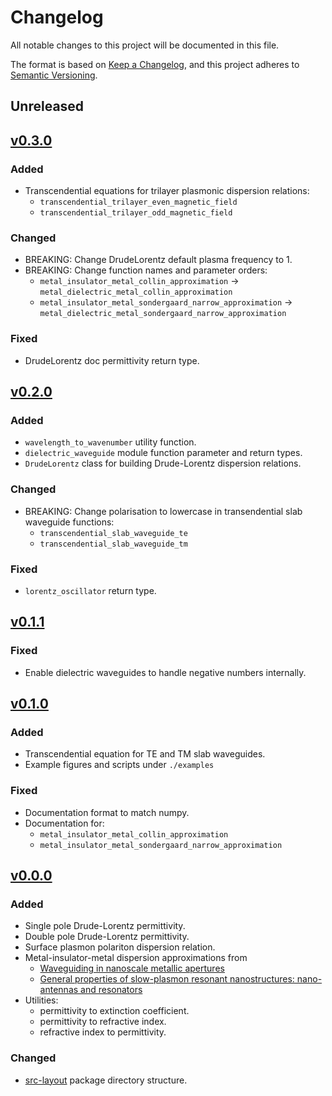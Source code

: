 # Changelog

All notable changes to this project will be documented in this file.

The format is based on [Keep a Changelog](https://keepachangelog.com/en/1.0.0/),
and this project adheres to [Semantic Versioning](https://semver.org/spec/v2.0.0.html).

## Unreleased

## [v0.3.0](https://github.com/g-duff/optical_dispersion_relations/releases/v0.3.0)

### Added

* Transcendential equations for trilayer plasmonic dispersion relations:
	* `transcendential_trilayer_even_magnetic_field`
	* `transcendential_trilayer_odd_magnetic_field`

### Changed

* BREAKING: Change DrudeLorentz default plasma frequency to 1.
* BREAKING: Change function names and parameter orders:
    * `metal_insulator_metal_collin_approximation` -> `metal_dielectric_metal_collin_approximation`
    * `metal_insulator_metal_sondergaard_narrow_approximation` -> `metal_dielectric_metal_sondergaard_narrow_approximation`

### Fixed

* DrudeLorentz doc permittivity return type.

## [v0.2.0](https://github.com/g-duff/optical_dispersion_relations/releases/v0.2.0)

### Added

* `wavelength_to_wavenumber` utility function.
* `dielectric_waveguide` module function parameter and return types.
* `DrudeLorentz` class for building Drude-Lorentz dispersion relations.

### Changed

* BREAKING: Change polarisation to lowercase in transendential slab waveguide functions:
	* `transcendential_slab_waveguide_te`
	* `transcendential_slab_waveguide_tm`

### Fixed

* `lorentz_oscillator` return type.

## [v0.1.1](https://github.com/g-duff/optical_dispersion_relations/releases/v0.1.1)

### Fixed

* Enable dielectric waveguides to handle negative numbers internally.

## [v0.1.0](https://github.com/g-duff/optical_dispersion_relations/releases/v0.1.0)

### Added

* Transcendential equation for TE and TM slab waveguides.
* Example figures and scripts under `./examples`

### Fixed

* Documentation format to match numpy.
* Documentation for:
    * `metal_insulator_metal_collin_approximation`
    * `metal_insulator_metal_sondergaard_narrow_approximation`

## [v0.0.0](https://github.com/g-duff/optical_dispersion_relations/releases/v0.0.0)

### Added

* Single pole Drude-Lorentz permittivity.
* Double pole Drude-Lorentz permittivity.
* Surface plasmon polariton dispersion relation.
* Metal-insulator-metal dispersion approximations from 
    * [Waveguiding in nanoscale metallic apertures](https://doi.org/10.1364/OE.15.004310)
    * [General properties of slow-plasmon resonant nanostructures: nano-antennas and resonators](https://doi.org/10.1364/OE.15.010869)
* Utilities:
    * permittivity to extinction coefficient.
    * permittivity to refractive index.
    * refractive index to permittivity.

### Changed

* [src-layout](https://setuptools.pypa.io/en/latest/userguide/package_discovery.html#src-layout) package directory structure.
